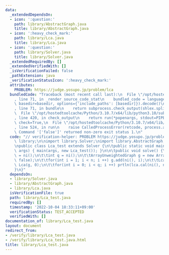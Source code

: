 ```yaml
---
data:
  _extendedDependsOn:
  - icon: ':question:'
    path: library/AbstractGraph.java
    title: library/AbstractGraph.java
  - icon: ':heavy_check_mark:'
    path: library/Lca.java
    title: library/Lca.java
  - icon: ':question:'
    path: library/Solver.java
    title: library/Solver.java
  _extendedRequiredBy: []
  _extendedVerifiedWith: []
  _isVerificationFailed: false
  _pathExtension: java
  _verificationStatusIcon: ':heavy_check_mark:'
  attributes:
    PROBLEM: https://judge.yosupo.jp/problem/lca
  bundledCode: "Traceback (most recent call last):\n  File \"/opt/hostedtoolcache/Python/3.10.7/x64/lib/python3.10/site-packages/onlinejudge_verify/documentation/build.py\"\
    , line 71, in _render_source_code_stat\n    bundled_code = language.bundle(stat.path,\
    \ basedir=basedir, options={'include_paths': [basedir]}).decode()\n  File \"/opt/hostedtoolcache/Python/3.10.7/x64/lib/python3.10/site-packages/onlinejudge_verify/languages/user_defined.py\"\
    , line 71, in bundle\n    return subprocess.check_output(shlex.split(command))\n\
    \  File \"/opt/hostedtoolcache/Python/3.10.7/x64/lib/python3.10/subprocess.py\"\
    , line 420, in check_output\n    return run(*popenargs, stdout=PIPE, timeout=timeout,\
    \ check=True,\n  File \"/opt/hostedtoolcache/Python/3.10.7/x64/lib/python3.10/subprocess.py\"\
    , line 524, in run\n    raise CalledProcessError(retcode, process.args,\nsubprocess.CalledProcessError:\
    \ Command '['false']' returned non-zero exit status 1.\n"
  code: "// verification-helper: PROBLEM https://judge.yosupo.jp/problem/lca\n\npackage\
    \ library;\n\nimport library.Solver;\nimport library.AbstractGraph;\nimport library.Lca;\n\
    \npublic class Lca_test extends Solver {\n\tpublic static void main(final String[]\
    \ args) { main(args, new Lca_test()); }\n\n\tpublic void solve() {\n\t\tint n\
    \ = ni();\n\t\tint q = ni();\n\t\tArrayUnweightedGraph g = new ArrayUnweightedGraph(n,\
    \ false);\n\t\tfor(int i = 1; i < n; i ++) g.add(ni(), i);\n\t\tLca lca = new\
    \ Lca(g, 0);\n\t\tfor(int i = 0; i < q; i ++) prtln(lca.cal(ni(), ni()));\n\t\
    }\n}"
  dependsOn:
  - library/Solver.java
  - library/AbstractGraph.java
  - library/Lca.java
  isVerificationFile: true
  path: library/Lca_test.java
  requiredBy: []
  timestamp: '2022-10-04 18:33:11+09:00'
  verificationStatus: TEST_ACCEPTED
  verifiedWith: []
documentation_of: library/Lca_test.java
layout: document
redirect_from:
- /verify/library/Lca_test.java
- /verify/library/Lca_test.java.html
title: library/Lca_test.java
---
```

